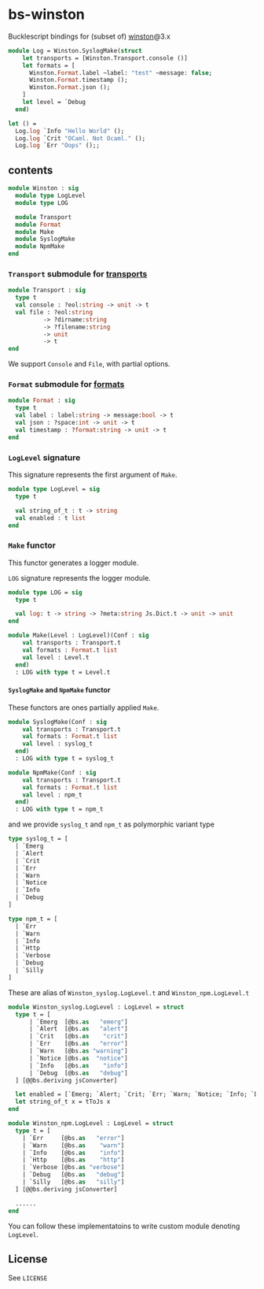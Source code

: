 bs-winston
===

Bucklescript bindings for (subset of) [winston](https://github.com/winstonjs/winston)@3.x

```ocaml
module Log = Winston.SyslogMake(struct
    let transports = [Winston.Transport.console ()]
    let formats = [
      Winston.Format.label ~label: "test" ~message: false;
      Winston.Format.timestamp ();
      Winston.Format.json ();
    ]
    let level = `Debug
  end)

let () =
  Log.log `Info "Hello World" ();
  Log.log `Crit "OCaml. Not Ocaml." ();
  Log.log `Err "Oops" ();;
```

## contents
```ocaml
module Winston : sig
  module type LogLevel
  module type LOG

  module Transport
  module Format
  module Make
  module SyslogMake
  module NpmMake
end
```

### `Transport` submodule for [transports](https://github.com/winstonjs/winston#transports)

```ocaml
module Transport : sig
  type t
  val console : ?eol:string -> unit -> t
  val file : ?eol:string
          -> ?dirname:string
          -> ?filename:string
          -> unit
          -> t
end
```

We support `Console` and `File`, with partial options.

### `Format` submodule for [formats](https://github.com/winstonjs/winston#formats)

```ocaml
module Format : sig
  type t
  val label : label:string -> message:bool -> t
  val json : ?space:int -> unit -> t
  val timestamp : ?format:string -> unit -> t
end
```

### `LogLevel` signature
This signature represents the first argument of `Make`.

```ocaml
module type LogLevel = sig
  type t

  val string_of_t : t -> string
  val enabled : t list
end
```

### `Make` functor
This functor generates a logger module.

`LOG` signature represents the logger module.

```ocaml
module type LOG = sig
  type t

  val log: t -> string -> ?meta:string Js.Dict.t -> unit -> unit
end
```

```ocaml
module Make(Level : LogLevel)(Conf : sig
    val transports : Transport.t
    val formats : Format.t list
    val level : Level.t
  end)
  : LOG with type t = Level.t
```

#### `SyslogMake` and `NpmMake` functor
These functors are ones partially applied `Make`.

```ocaml
module SyslogMake(Conf : sig
    val transports : Transport.t
    val formats : Format.t list
    val level : syslog_t
  end)
  : LOG with type t = syslog_t
```

```ocaml
module NpmMake(Conf : sig
    val transports : Transport.t
    val formats : Format.t list
    val level : npm_t
  end)
  : LOG with type t = npm_t
```
and we provide `syslog_t` and `npm_t` as polymorphic variant type
```ocaml
type syslog_t = [
  | `Emerg
  | `Alert
  | `Crit
  | `Err
  | `Warn
  | `Notice
  | `Info
  | `Debug
]

type npm_t = [
  | `Err
  | `Warn
  | `Info
  | `Http
  | `Verbose
  | `Debug
  | `Silly
]
```

These are alias of  `Winston_syslog.LogLevel.t` and `Winston_npm.LogLevel.t`
```ocaml
module Winston_syslog.LogLevel : LogLevel = struct
  type t = [
      | `Emerg  [@bs.as   "emerg"]
      | `Alert  [@bs.as   "alert"]
      | `Crit   [@bs.as    "crit"]
      | `Err    [@bs.as   "error"]
      | `Warn   [@bs.as "warning"]
      | `Notice [@bs.as  "notice"]
      | `Info   [@bs.as    "info"]
      | `Debug  [@bs.as   "debug"]
  ] [@@bs.deriving jsConverter]

  let enabled = [`Emerg; `Alert; `Crit; `Err; `Warn; `Notice; `Info; `Debug]
  let string_of_t x = tToJs x
end
```

```ocaml
module Winston_npm.LogLevel : LogLevel = struct
  type t = [
    | `Err     [@bs.as   "error"]
    | `Warn    [@bs.as    "warn"]
    | `Info    [@bs.as    "info"]
    | `Http    [@bs.as    "http"]
    | `Verbose [@bs.as "verbose"]
    | `Debug   [@bs.as   "debug"]
    | `Silly   [@bs.as   "silly"]
  ] [@@bs.deriving jsConverter]

  ......
end
```

You can follow these implementatoins to write custom module denoting `LogLevel`.

## License
See `LICENSE`
